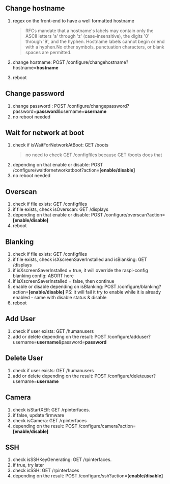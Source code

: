 ## Change hostname
1. regex on the front-end to have a well formatted hostname

    > RFCs mandate that a hostname's labels may contain only the ASCII letters 'a' through 'z' (case-insensitive), the digits '0' through '9', and the hyphen. Hostname labels cannot begin or end with a hyphen.No other symbols, punctuation characters, or blank spaces are permitted.

2. change hostname: POST /configure/changehostname?hostname=**hostname**
3. reboot

## Change password
1. change password : POST /configure/changepassword?password=**password**&username=**username**
2. no reboot needed

## Wait for network at boot
1. check if isWaitForNetworkAtBoot: GET /boots 
    > no need to check GET /configfiles because GET /boots does that
2. depending on that enable or disable: POST /configure/waitfornetworkatboot?action=**[enable/disable]**
3. no reboot needed

## Overscan
1. check if file exists: GET /configfiles
2. if file exists, check isOverscan: GET /displays
3. depending on that enable or disable: POST /configure/overscan?action=**[enable/disable]**
4. reboot

## Blanking
1. check if file exists: GET /configfiles
2. if file exists, check isXscreenSaverInstalled and isBlanking: GET /displays
3. if isXscreenSaverInstalled = true, it will override the raspi-config blanking config: ABORT here
4. if isXscreenSaverInstalled = false, then continue
5. enable or disable depending on isBlanking: POST /configure/blanking?action=**[enable/disable]**
PS: it will fail it try to enable while it is already enabled - same with disable status & disable
6. reboot

## Add User
1. check if user exists: GET /humanusers
2. add or delete depending on the result: POST /configure/adduser?username=**username**&password=**password**

## Delete User
1. check if user exists: GET /humanusers
2. add or delete depending on the result: POST /configure/deleteuser?username=**username**

## Camera
1. check isStartXElf: GET /rpinterfaces. 
2. if false, update firmware
3. check isCamera: GET /rpinterfaces
4. depending on the result: POST /configure/camera?action=**[enable/disable]**

## SSH
1. check isSSHKeyGenerating: GET /rpinterfaces. 
2. if true, try later
3. check isSSH: GET /rpinterfaces
4. depending on the result: POST /configure/ssh?action=**[enable/disable]**